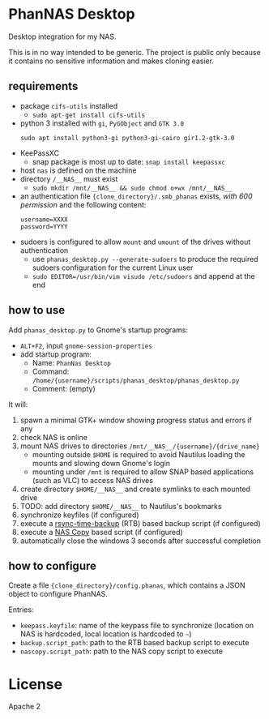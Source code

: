 # PhanNAS Desktop

Desktop integration for my NAS.

This is in no way intended to be generic.
The project is public only because it contains no sensitive information and makes cloning easier.

## requirements

* package `cifs-utils` installed
	* `sudo apt-get install cifs-utils`
* python 3 installed with `gi`, `PyGObject` and `GTK 3.0`
   ```
   sudo apt install python3-gi python3-gi-cairo gir1.2-gtk-3.0
   ```
* KeePassXC
	* snap package is most up to date: `snap install keepassxc`
* host `nas` is defined on the machine
* directory `/__NAS__` must exist
	* `sudo mkdir /mnt/__NAS__ && sudo chmod o+wx /mnt/__NAS__`
* an authentication file `{clone_directory}/.smb_phanas` exists, *with 600 permission* and the following content:
    ```
    username=XXXX
    password=YYYY
    ```
* sudoers is configured to allow `mount` and `umount` of the drives without authentication
	* use `phanas_desktop.py --generate-sudoers` to produce the required sudoers configuration for the current Linux user
	* `sudo EDITOR=/usr/bin/vim visudo /etc/sudoers` and append at the end

## how to use

Add `phanas_desktop.py` to Gnome's startup programs:
* `ALT+F2`, input `gnome-session-properties`
* add startup program:
	* Name: `PhanNas Desktop`
	* Command: `/home/{username}/scripts/phanas_desktop/phanas_desktop.py`
	* Comment: (empty)

It will:

1. spawn a minimal GTK+ window showing progress status and errors if any
2. check NAS is online
3. mount NAS drives to directories `/mnt/__NAS__/{username}/{drive_name}`
	* mounting outside `$HOME` is required to avoid Nautilus loading the mounts and slowing down Gnome's login
	* mounting under `/mnt` is required to allow SNAP based applications (such as VLC) to access NAS drives
4. create directory `$HOME/__NAS__` and create symlinks to each mounted drive
5. TODO: add directory `$HOME/__NAS__` to Nautilus's bookmarks
7. synchronize keyfiles (if configured)
8. execute a [rsync-time-backup](https://github.com/lesaint/rsync-time-backup) (RTB) based backup script (if configured)
8. execute a [NAS Copy](https://github.com/lesaint/nascopy) based script (if configured)
6. automatically close the windows 3 seconds after successful completion

## how to configure

Create a file `{clone_directory}/config.phanas`, which contains a JSON object to configure PhanNAS.

Entries:

* `keepass.keyfile`: name of the keypass file to synchronize (location on NAS is hardcoded, local location is hardcoded to `~`)
* `backup.script_path`: path to the RTB based backup script to execute
* `nascopy.script_path`: path to the NAS copy script to execute

# License

Apache 2
